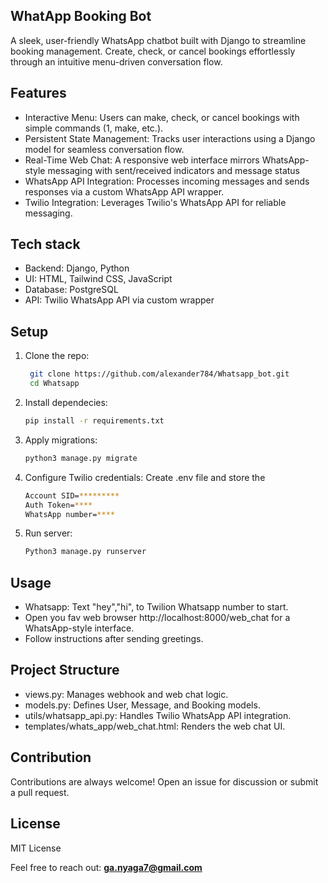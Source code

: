 ## WhatApp Booking Bot

A sleek, user-friendly WhatsApp chatbot built with Django to streamline booking management. Create, check, or cancel bookings effortlessly through an intuitive menu-driven conversation flow.

## Features
* Interactive Menu: Users can make, check, or cancel bookings with simple commands (1, make, etc.).
* Persistent State Management: Tracks user interactions using a Django model for seamless conversation flow.
* Real-Time Web Chat: A responsive web interface mirrors WhatsApp-style messaging with sent/received indicators and message status
* WhatsApp API Integration: Processes incoming messages and sends responses via a custom WhatsApp API wrapper.
* Twilio Integration: Leverages Twilio's WhatsApp API for reliable messaging.


## Tech stack
* Backend: Django, Python
* UI: HTML, Tailwind CSS, JavaScript
* Database: PostgreSQL
* API: Twilio WhatsApp API via custom wrapper

## Setup
1. Clone the repo:
   ```bash
    git clone https://github.com/alexander784/Whatsapp_bot.git
    cd Whatsapp
2. Install dependecies:
   ```bash
   pip install -r requirements.txt
3. Apply migrations:
   ```bash
   python3 manage.py migrate

4. Configure Twilio credentials: 
    Create  .env file and store the 
    ```bash
    Account SID=*********
    Auth Token=****
    WhatsApp number=****

 5. Run server:
    ```bash
    Python3 manage.py runserver


## Usage
* Whatsapp: Text "hey","hi", to Twilion Whatsapp number to start.
* Open you fav web browser http://localhost:8000/web_chat for a WhatsApp-style interface.
* Follow instructions after sending greetings.

## Project Structure
* views.py: Manages webhook and web chat logic.
* models.py: Defines User, Message, and Booking models.
* utils/whatsapp_api.py: Handles Twilio WhatsApp API integration.
* templates/whats_app/web_chat.html: Renders the web chat UI.


## Contribution
Contributions are always welcome! Open an issue for discussion or submit a pull request.

## License
MIT License

Feel free to reach out: **ga.nyaga7@gmail.com**




